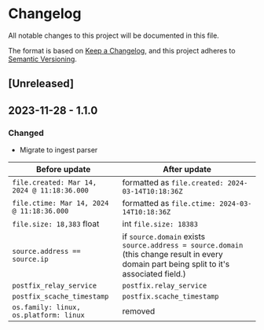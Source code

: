 # Changelog

All notable changes to this project will be documented in this file.

The format is based on [Keep a Changelog](https://keepachangelog.com/en/1.0.0/),
and this project adheres to [Semantic Versioning](https://semver.org/spec/v2.0.0.html).

## [Unreleased]

## 2023-11-28 - 1.1.0

### Changed

- Migrate to ingest parser

| Before update                               | After update                                                                                                                               |
| ------------------------------------------- | ------------------------------------------------------------------------------------------------------------------------------------------ |
| `file.created: Mar 14, 2024 @ 11:18:36.000` | formatted as `file.created: 2024-03-14T10:18:36Z`                                                                                          |
| `file.ctime: Mar 14, 2024 @ 11:18:36.000`   | formatted as `file.ctime: 2024-03-14T10:18:36Z`                                                                                            |
| `file.size: 18,383` float                   | int `file.size: 18383`                                                                                                                     |
| `source.address == source.ip`               | if `source.domain` exists `source.address = source.domain` (this change result in every domain part being split to it's associated field.) |
| `postfix_relay_service`                     | `postfix.relay_service`                                                                                                                    |
| `postfix_scache_timestamp`                  | `postfix.scache_timestamp`                                                                                                                 |
| `os.family: linux, os.platform: linux`      | removed                                                                                                                                    |
